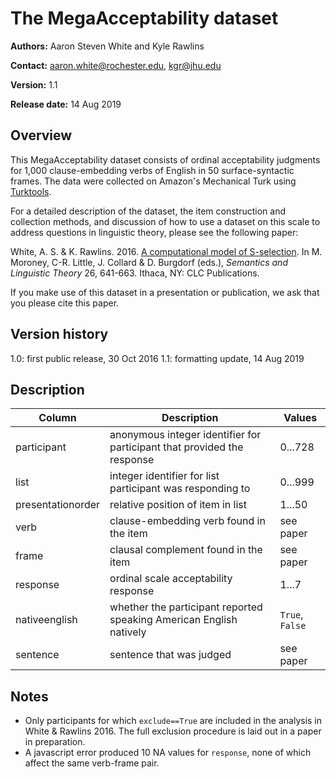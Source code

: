 # The MegaAcceptability dataset

**Authors:** Aaron Steven White and Kyle Rawlins

**Contact:** aaron.white@rochester.edu, kgr@jhu.edu

**Version:** 1.1

**Release date:** 14 Aug 2019

## Overview

This MegaAcceptability dataset consists of ordinal acceptability judgments for 1,000 clause-embedding verbs of English in 50 surface-syntactic frames.  The data were collected on Amazon's Mechanical Turk using [Turktools](http://turktools.net/).

For a detailed description of the dataset, the item construction and collection methods, and discussion of how to use a dataset on this scale to address questions in linguistic theory, please see the following paper:

White, A. S. & K. Rawlins. 2016. [A computational model of S-selection](http://aswhite.net/media/papers/white_computational_2016_salt.pdf). In M. Moroney, C-R. Little, J. Collard & D. Burgdorf (eds.), *Semantics and Linguistic Theory* 26, 641-663. Ithaca, NY: CLC Publications.

If you make use of this dataset in a presentation or publication, we ask that you please cite this paper.

## Version history

1.0: first public release, 30 Oct 2016
1.1: formatting update, 14 Aug 2019

## Description

| **Column**        | **Description**                                                                           | **Values**                           |
|-------------------|-------------------------------------------------------------------------------------------|--------------------------------------|
| participant       | anonymous integer identifier for participant that provided the response                   | 0...728                              |
| list              | integer identifier for list participant was responding to                                 | 0...999                              |
| presentationorder | relative position of item in list                                                         | 1...50                               |
| verb              | clause-embedding verb found in the item                                                   | see paper                            |
| frame             | clausal complement found in the item                                                      | see paper                            |
| response          | ordinal scale acceptability response                                                      | 1...7                                |
| nativeenglish     | whether the participant reported speaking American English natively                       | `True`, `False`                      |
| sentence          | sentence that was judged                                                                  | see paper                            |

## Notes

* Only participants for which `exclude==True` are included in the analysis in White & Rawlins 2016. The full exclusion procedure is laid out in a paper in preparation.
* A javascript error produced 10 NA values for `response`, none of which affect the same verb-frame pair.
